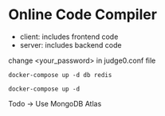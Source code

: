 # Online Code Compiler

- client: includes frontend code
- server: includes backend code

change <your_password> in judge0.conf file

```
docker-compose up -d db redis

docker-compose up -d
```

Todo -> Use MongoDB Atlas
